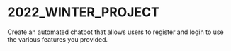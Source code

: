 # 2022_WINTER_PROJECT
Create an automated chatbot that allows users to register and login to use the various features you provided.
